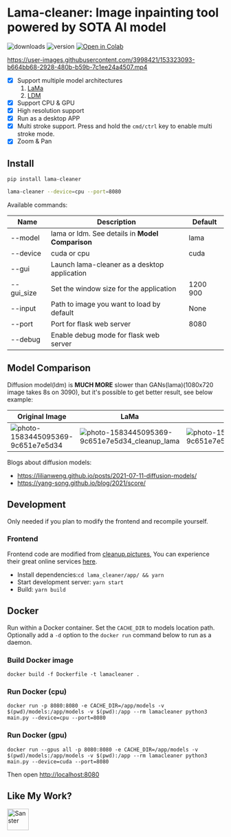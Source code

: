 # Lama-cleaner: Image inpainting tool powered by SOTA AI model

![downloads](https://img.shields.io/pypi/dm/lama-cleaner)
![version](https://img.shields.io/pypi/v/lama-cleaner)
<a href="https://colab.research.google.com/drive/1e3ZkAJxvkK3uzaTGu91N9TvI_Mahs0Wb?usp=sharing" target="_parent"><img src="https://colab.research.google.com/assets/colab-badge.svg" alt="Open in Colab"/></a>


https://user-images.githubusercontent.com/3998421/153323093-b664bb68-2928-480b-b59b-7c1ee24a4507.mp4

- [x] Support multiple model architectures
  1. [LaMa](https://github.com/saic-mdal/lama)
  1. [LDM](https://github.com/CompVis/latent-diffusion)
- [x] Support CPU & GPU
- [x] High resolution support
- [x] Run as a desktop APP
- [x] Multi stroke support. Press and hold the `cmd/ctrl` key to enable multi stroke mode.
- [x] Zoom & Pan

## Install

```bash
pip install lama-cleaner

lama-cleaner --device=cpu --port=8080
```

Available commands:

| Name       | Description                                      | Default  |
| ---------- | ------------------------------------------------ | -------- |
| --model    | lama or ldm. See details in **Model Comparison** | lama     |
| --device   | cuda or cpu                                      | cuda     |
| --gui      | Launch lama-cleaner as a desktop application     |          |
| --gui_size | Set the window size for the application          | 1200 900 |
| --input    | Path to image you want to load by default        | None     |
| --port     | Port for flask web server                        | 8080     |
| --debug    | Enable debug mode for flask web server           |          |

## Model Comparison

Diffusion model(ldm) is **MUCH MORE** slower than GANs(lama)(1080x720 image takes 8s on 3090), but it's possible to get better
result, see below example:

| Original Image                                                                                                                            | LaMa                                                                                                                                                   | LDM                                                                                                                                                   |
| ----------------------------------------------------------------------------------------------------------------------------------------- | ------------------------------------------------------------------------------------------------------------------------------------------------------ | ----------------------------------------------------------------------------------------------------------------------------------------------------- |
| ![photo-1583445095369-9c651e7e5d34](https://user-images.githubusercontent.com/3998421/156923525-d6afdec3-7b98-403f-ad20-88ebc6eb8d6d.jpg) | ![photo-1583445095369-9c651e7e5d34_cleanup_lama](https://user-images.githubusercontent.com/3998421/156923620-a40cc066-fd4a-4d85-a29f-6458711d1247.png) | ![photo-1583445095369-9c651e7e5d34_cleanup_ldm](https://user-images.githubusercontent.com/3998421/156923652-0d06c8c8-33ad-4a42-a717-9c99f3268933.png) |

Blogs about diffusion models:

- https://lilianweng.github.io/posts/2021-07-11-diffusion-models/
- https://yang-song.github.io/blog/2021/score/

## Development

Only needed if you plan to modify the frontend and recompile yourself.

### Frontend

Frontend code are modified from [cleanup.pictures](https://github.com/initml/cleanup.pictures), You can experience their
great online services [here](https://cleanup.pictures/).

- Install dependencies:`cd lama_cleaner/app/ && yarn`
- Start development server: `yarn start`
- Build: `yarn build`

## Docker

Run within a Docker container. Set the `CACHE_DIR` to models location path. Optionally add a `-d` option to
the `docker run` command below to run as a daemon.

### Build Docker image

```
docker build -f Dockerfile -t lamacleaner .
```

### Run Docker (cpu)

```
docker run -p 8080:8080 -e CACHE_DIR=/app/models -v  $(pwd)/models:/app/models -v $(pwd):/app --rm lamacleaner python3 main.py --device=cpu --port=8080
```

### Run Docker (gpu)

```
docker run --gpus all -p 8080:8080 -e CACHE_DIR=/app/models -v $(pwd)/models:/app/models -v $(pwd):/app --rm lamacleaner python3 main.py --device=cuda --port=8080
```

Then open [http://localhost:8080](http://localhost:8080)

## Like My Work?

<a href="https://www.buymeacoffee.com/Sanster"> 
  <img height="50em" src="https://cdn.buymeacoffee.com/buttons/v2/default-blue.png" alt="Sanster" />
</a>
